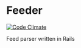 # Feeder

[![Code Climate](https://codeclimate.com/github/mindriot101/feeder.png)](https://codeclimate.com/github/mindriot101/feeder)

Feed parser written in Rails
